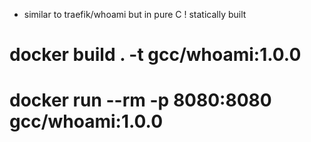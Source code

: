 * similar to traefik/whoami but in pure C ! statically built

# docker build . -t gcc/whoami:1.0.0
# docker run --rm -p 8080:8080 gcc/whoami:1.0.0